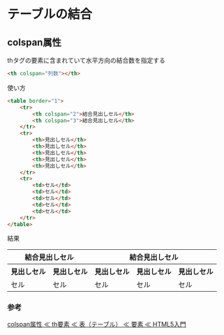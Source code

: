 # テーブルの結合

## colspan属性

thタグの要素に含まれていて水平方向の結合数を指定する

```HTML
<th colspan="列数"></th>
```

使い方

```HTML
<table border="1">
	<tr>
		<th colspan="2">結合見出しセル</th>
		<th colspan="3">結合見出しセル</th>
	</tr>
	<tr>
		<th>見出しセル</th>
		<th>見出しセル</th>
		<th>見出しセル</th>
		<th>見出しセル</th>
		<th>見出しセル</th>
	</tr>
	<tr>
		<td>セル</td>
		<td>セル</td>
		<td>セル</td>
		<td>セル</td>
		<td>セル</td>
	</tr>
</table>
```

結果

<table>
	<tr>
		<th colspan="2">結合見出しセル</th>
		<th colspan="3">結合見出しセル</th>
	</tr>
	<tr>
		<th>見出しセル</th>
		<th>見出しセル</th>
		<th>見出しセル</th>
		<th>見出しセル</th>
		<th>見出しセル</th>
	</tr>
	<tr>
		<td>セル</td>
		<td>セル</td>
		<td>セル</td>
		<td>セル</td>
		<td>セル</td>
	</tr>
</table>

### 参考

[colspan属性 ≪ th要素 ≪ 表（テーブル） ≪ 要素 ≪ HTML5入門](http://html5.cyberlab.info/elements/table/th-colspan.html)